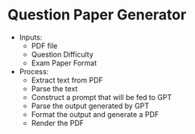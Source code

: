 # Question Paper Generator

- Inputs:
    - PDF file
    - Question Difficulty
    - Exam Paper Format
- Process:
    - Extract text from PDF
    - Parse the text
    - Construct a prompt that will be fed to GPT
    - Parse the output generated by GPT
    - Format the output and generate a PDF
    - Render the PDF
